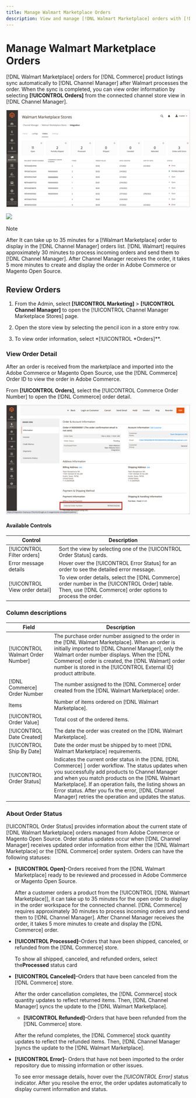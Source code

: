 ```yaml
---
title: Manage Walmart Marketplace Orders
description: View and manage [!DNL Walmart Marketplace] orders with [!DNL Channel Manager] for Adobe Commerce and Magento Open Source.
---
```


# Manage Walmart Marketplace Orders

[!DNL Walmart Marketplace] orders for [!DNL Commerce] product listings sync automatically to [!DNL Channel Manager] after Walmart processes the order. When the sync is completed, you can view order information by selecting **[!UICONTROL Orders]** from the connected channel store view in [!DNL Channel Manager].

![Channel Manager Orders view to manage Walmart Marketplace orders](assets/orders-dashboard-view.png)


![](https://lh4.googleusercontent.com/Kn9GWl-3aVmWZycK5u_NwzDW_ugm1aGuJ-i0E46V14W0g0rNBc5X5LZbGjEy3rUansbkgTUqMSLcREnMS-AYVaqwZa4vLueWJe_nZCfoIBD1Lv-iZ725w19jiQXDfIHie7Fut76E)

>[!NOTE]
>
>After It can take up to 35 minutes for a [!Walmart Marketplace] order to display in the [!DNL Channel Manager] orders list. [!DNL Walmart] requires approximately 30 minutes to process incoming orders and send them to [!DNL Channel Manager].  After Channel Manager receives the order, it takes 5 more minutes to create and display the order in Adobe Commerce or Magento Open Source.

## Review Orders

1. From the Admin, select **[!UICONTROL Marketing]** > **[!UICONTROL Channel Manager]** to open the [!UICONTROL Channel Manager Marketplace Stores] page.

1. Open the store view by selecting the pencil icon in a store entry row.

1. To view order information, select *[!UICONTROL *Orders]**.

### View Order Detail

After an order is received from the marketplace and imported into the Adobe Commerce or Magento Open Source, use the [!DNL Commerce] Order ID to view the order in Adobe Commerce.

From **[!UICONTROL Orders]**, select the [!UICONTROL Commerce Order Number] to open the [!DNL Commerce]  order detail.

![Commerce Order detail view for a Walmart Marketplace order](assets/order-detail-with-external-order-id.png)

#### Available Controls

| **Control**                    | **Description**                                                                                                                                               |
|--------------------------------|---------------------------------------------------------------------------------------------------------------------------------------------------------------|
| [!UICONTROL Filter orders]     | Sort the view by selecting one of the [!UICONTROL Order Status] cards.                                                                                        |
| Error message details          | Hover over the [!UICONTROL Error Status] for an order to see the detailed error message.                                                                      |
| [!UICONTROL View order detail] | To view order details, select the [!DNL Commerce] order number in the [!UICONTROL Order] table. Then, use [!DNL Commerce] order options to process the order. |

### Column descriptions

| **Field**                          | **Description**                                                                                                                                                                                                                                                                                                                                                                   |
|------------------------------------|-----------------------------------------------------------------------------------------------------------------------------------------------------------------------------------------------------------------------------------------------------------------------------------------------------------------------------------------------------------------------------------|
| [!UICONTROL  Walmart Order Number] | The purchase order number assigned to the order in the [!DNL Walmart Marketplace]. When an order is initially imported to [!DNL Channel Manager], only the Walmart order number displays. When the [!DNL Commerce] order is created, the [!DNL Walmart] order number is stored in the [!UICONTROL External ID] product attribute.                                                 |
| [!DNL Commerce]  Order Number      | The number assigned to the [!DNL Commerce]  order created from the [!DNL Walmart Marketplace] order.                                                                                                                                                                                                                                                                              |
| Items                              | Number of items ordered on [!DNL Walmart Marketplace].                                                                                                                                                                                                                                                                                                                            |
| [!UICONTROL Order Value]           | Total cost of the ordered items.                                                                                                                                                                                                                                                                                                                                                  |
| [!UICONTROL Date Created]          | The date the order was created on the [!DNL Walmart Marketplace].                                                                                                                                                                                                                                                                                                                 |
| [!UICONTROL Ship By Date]          | Date the order must be shipped by to meet [!DNL Walmart Marketplace] requirements.                                                                                                                                                                                                                                                                                                |
| [!UICONTROL Order Status]          | Indicates the current order status in the [!DNL [!DNL Commerce] ] order workflow. The status updates when you successfully add products to Channel Manager and when you match products on the [!DNL Walmart Marketplace]. If an operation fails, the listing shows an Error status. After you fix the error, [!DNL Channel Manager] retries the operation and updates the status. |

### About Order Status

[!UICONTROL Order Status] provides information about the current state of [!DNL Walmart Marketplace] orders managed from Adobe Commerce or Magento Open Source. Order status updates occur when [!DNL Channel Manager] receives updated order information from either the [!DNL Walmart Marketplace] or the [!DNL Commerce] order system. Orders can have the following statuses:           

*  **[!UICONTROL Open]**–Orders received from the [!DNL Walmart Marketplace] ready to be reviewed and processed in Adobe Commerce or Magento Open Source.

   After a customer orders a product from the [!UICONTROL [!DNL Walmart Marketplace]], it can take up to 35 minutes for the open order to display in the order workspace for the connected channel. [!DNL Commerce] requires approximately 30 minutes to process incoming orders and send them to [!DNL Channel Manager]. After Channel Manager receives the order, it takes 5 more minutes to create and display the [!DNL Commerce] order.

*  **[!UICONTROL Processed]**–Orders that have been shipped, canceled, or refunded from the [!DNL Commerce] store.

   To show all shipped, canceled, and refunded orders, select the**Processed** status card

* **[!UICONTROL Canceled]**–Orders that have been canceled from the [!DNL Commerce] store.

  After the order cancellation completes, the [!DNL Commerce] stock quantity updates to reflect returned items. Then, [!DNL Channel Manager] syncs the update to the [!DNL Walmart Marketplace].

  * **[!UICONTROL Refunded]**–Orders that have been refunded from the [!DNL Commerce] store.

  After the refund completes, the [!DNL Commerce] stock quantity updates to reflect the refunded items. Then, [!DNL Channel Manager ]syncs the update to the [!DNL Walmart Marketplace].

* **[!UICONTROL Error]**– Orders that have not been imported to the order repository due to missing information or other issues.
 
  To see error message details, hover over the *[!UICONTROL Error]* status indicator. After you resolve the error, the order updates automatically to display current information and status.

